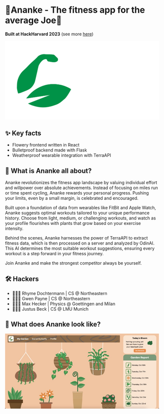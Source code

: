 # 🌱Ananke - The fitness app for the average Joe💪
**Built at HackHarvard 2023** (see more [here](https://devpost.com/software/ananke))

![Logo](frontend/src/assets/Logo_padding.svg)

## ✨ Key facts
- Flowery frontend written in React
- Bulletproof backend made with Flask
- Weatherproof wearable integration with TerraAPI

## 🤨 What is Ananke all about?
Ananke revolutionizes the fitness app landscape by valuing individual effort and willpower over absolute achievements. Instead of focusing on miles run or time spent cycling, Ananke rewards your personal progress. Pushing your limits, even by a small margin, is celebrated and encouraged.

Built upon a foundation of data from wearables like FitBit and Apple Watch, Ananke suggests optimal workouts tailored to your unique performance history. Choose from light, medium, or challenging workouts, and watch as your profile flourishes with plants that grow based on your exercise intensity.

Behind the scenes, Ananke harnesses the power of TerraAPI to extract fitness data, which is then processed on a server and analyzed by OdinAI. This AI determines the most suitable workout suggestions, ensuring every workout is a step forward in your fitness journey.

Join Ananke and make the strongest competitor always be yourself.

## 🛠️ Hackers
- 👩🏼‍💻 Rhyme Dochtermann | CS @ Northeastern
- 👩🏻‍💻 Gwen Payne | CS @ Northeastern
- 👨🏻‍💻 Max Hecker | Physics @ Goettingen and Milan
- 👨🏼‍💻 Justus Beck | CS @ LMU Munich

## 👀 What does Ananke look like?
![An image of our frontend](frontend/src/assets/gallery.jpg)

